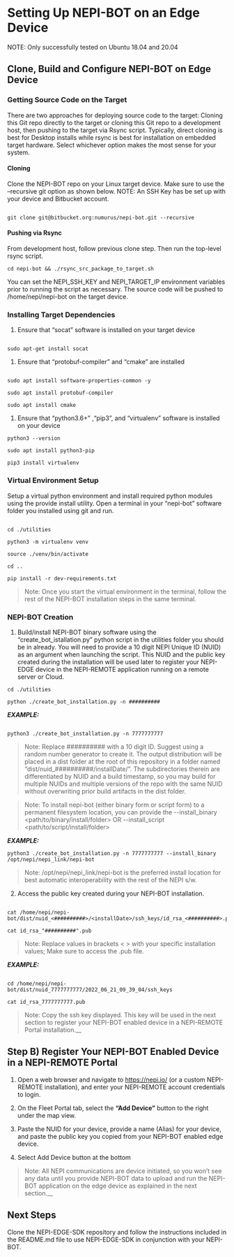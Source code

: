 <!--
NEPI Dual-Use License
Project: nepi-bot

This license applies to any user of NEPI Engine software

Copyright (C) 2023 Numurus, LLC <https://www.numurus.com>
see https://github.com/numurus-nepi/nepi-bot

This software is dual-licensed under the terms of either a NEPI software developer license
or a NEPI software commercial license.

The terms of both the NEPI software developer and commercial licenses
can be found at: www.numurus.com/licensing-nepi-engine

Redistributions in source code must retain this top-level comment block.
Plagiarizing this software to sidestep the license obligations is illegal.

Contact Information:
====================
- https://www.numurus.com/licensing-nepi-engine
- mailto:nepi@numurus.com

-->
# Setting Up NEPI-BOT on an Edge Device

NOTE: Only successfully tested on Ubuntu 18.04 and 20.04

## Clone, Build and Configure NEPI-BOT on Edge Device
### Getting Source Code on the Target
There are two approaches for deploying source code to the target: Cloning this Git repo directly to the target or cloning this Git repo to a development host, then pushing to the target via Rsync script. Typically, direct cloning is best for Desktop installs while rsync is best for installation on embedded target hardware. Select whichever option makes the most sense for your system.
#### Cloning
Clone the NEPI-BOT repo on your Linux target device. Make sure to use the –recursive git option as shown below. NOTE: An SSH Key has be set up with your device and Bitbucket account.

```

git clone git@bitbucket.org:numurus/nepi-bot.git --recursive

```
#### Pushing via Rsync
From development host, follow previous clone step. Then run the top-level rsync script.

```
cd nepi-bot && ./rsync_src_package_to_target.sh
```
You can set the NEPI_SSH_KEY and NEPI_TARGET_IP environment variables prior to running the script as necessary. The source code will be pushed to 
/home/nepi/nepi-bot
on the target device.

### Installing Target Dependencies

1. Ensure that “socat” software is installed on your target device

```

sudo apt-get install socat

```

1. Ensure that “protobuf-compiler” and “cmake” are installed

```

sudo apt install software-properties-common -y

sudo apt install protobuf-compiler

sudo apt install cmake

```

1. Ensure that “python3.6+” ,“pip3”, and “virtualenv” software is installed on your device

```
python3 --version

sudo apt install python3-pip

pip3 install virtualenv

```
### Virtual Environment Setup

Setup a virtual python environment and install required python modules using the provide install utility. Open a terminal in your “nepi-bot” software folder you installed using git and run.

```

cd ./utilities

python3 -m virtualenv venv

source ./venv/bin/activate

cd ..

pip install -r dev-requirements.txt

```

>Note: Once you start the virtual environment in the terminal, follow the rest of the NEPI-BOT installation steps in the same terminal.

### NEPI-BOT Creation
1) Build/install NEPI-BOT binary software using the “create_bot_istallation.py” python script in the utilities folder you should be in already. You will need to provide a 10 digit NEPI Unique ID (NUID) as an argument when launching the script. This NUID and the public key created during the installation will be used later to register your NEPI-EDGE device in the NEPI-REMOTE application running on a remote server or Cloud.

```
cd ./utilities

python ./create_bot_installation.py -n ##########

```

***EXAMPLE:***

```

python3 ./create_bot_installation.py -n 7777777777

```

> Note: Replace ########## with a 10 digit ID. Suggest using a random number generator to create it. The output distribution will be placed in a dist folder at the root of this repository in a folder named “dist/nuid_##########/installDate/”. The subdirectories therein are differentiated by NUID and a build timestamp, so you may build for multiple NUIDs and multiple versions of the repo with the same NUID without overwriting prior build artifacts in the dist folder.

> Note: To install nepi-bot (either binary form or script form) to a permanent filesystem location, you can provide the 
  --install_binary <path/to/binary/install/folder> OR
  --install_script <path/to/script/install/folder>

  ***EXAMPLE:***
  ```
  python3 ./create_bot_installation.py -n 7777777777 --install_binary /opt/nepi/nepi_link/nepi-bot
  ```

> Note: /opt/nepi/nepi_link/nepi-bot is the preferred install location for best automatic interoperability with the rest of the NEPI s/w.

2) Access the public key created during your NEPI-BOT installation.

```

cat /home/nepi/nepi-bot/dist/nuid_<##########>/<installDate>/ssh_keys/id_rsa_<##########>.pub

cat id_rsa_"##########".pub

```

>Note: Replace values in brackets < > with your specific installation values; Make sure to access the .pub file.



***EXAMPLE:***

```

cd /home/nepi/nepi-bot/dist/nuid_7777777777/2022_06_21_09_39_04/ssh_keys

cat id_rsa_7777777777.pub

```

>Note: Copy the ssh key displayed. This key will be used in the next section to register your NEPI-BOT enabled device in a NEPI-REMOTE Portal installation.__



## Step B) Register Your NEPI-BOT Enabled Device in a NEPI-REMOTE Portal



1) Open a web browser and navigate to https://nepi.io/ (or a custom NEPI-REMOTE installation), and enter your NEPI-REMOTE account credentials to login.

2) On the Fleet Portal tab, select the **“Add Device”** button to the right under the map view.

3) Paste the NUID for your device, provide a name (Alias) for your device, and paste the public key you copied from your NEPI-BOT enabled edge device.

4) Select Add Device button at the bottom



>Note: All NEPI communications are device initiated, so you won’t see any data until you provide NEPI-BOT data to upload and run the NEPI-BOT application on the edge device as explained in the next section.__

## Next Steps
Clone the NEPI-EDGE-SDK repository and follow the instructions  included in the README.md file to use NEPI-EDGE-SDK in conjunction with your NEPI-BOT.
